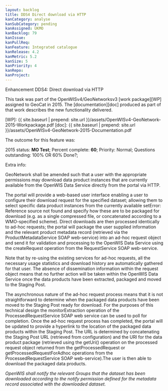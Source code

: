 ```yaml
---
layout: backlog
title: DDS4 Direct download via HTTP
kanCategory: analyse
kanSubCategory: pending
kanAssigned: UKMO
kanBacklog: 79
kanIssue:
kanPullReq:
kanFeature: Integrated catalogue
kanRelease: 4.2
kanMetric: 5.2
kanSize: 5
kanPriority: 4
kanRepo:
kanProject:
---
```

Enhancement DDS4: Direct download via HTTP

This task was part of the OpenWISv4/GeoNetworksv3 [work package][WP] assigned to GeoCat in 2015.  The [documentation][doc] produced as part of that work describes the new functionality delivered.

[WP]: {{ site.baseurl | prepend: site.url }}/assets/OpenWISv4-GeoNetwork-2015-Workpackage.pdf
[doc]: {{ site.baseurl | prepend: site.url }}/assets/OpenWISv4-GeoNetwork-2015-Documentation.pdf

The outcome for this feature was:

2015 status: **MO Test**; Percent complete: **60**; Priority: Normal; Questions outstanding: 100% OR 60% Done?;

Extra info:

GeoNetwork shall be amended such that a user with the appropriate permissions may download data product instances that are currently available from the OpenWIS Data Service directly from the portal via HTTP.

The portal will provide a web-based user interface enabling a user to configure their download request for the specified dataset; allowing them to select specific data product instances from the currently available setError: Reference source not found and specify how these are to be packaged for download (e.g. as a single compressed file, or concatenated according to a WMO-specified scheme).
Direct downloads are then processed identically to ad-hoc requests; the portal will package the user supplied information and the relevant product metadata record (retrieved via the ProductMetadataService SOAP web-service) into an ad-hoc request object and send it for validation and processing to the OpenWIS Data Service using the createRequest operation from the RequestService SOAP web-service.

Note that by re-using the existing services for ad-hoc requests, all the necessary usage statistics and download history are automatically gathered for that user. The absence of dissemination information within the request object means that no further action will be taken within the OpenWIS Data Service once the data products have been extracted, packaged and moved to the Staging Post.

The asynchronous nature of the ad-hoc request process means that it is not straightforward to determine when the packaged data products have been moved to the Staging Post ready for download. For the purposes of this technical design the monitorExtraction operation of the ProcessedRequestService SOAP web service can be used to poll for completion.
Once the ad-hoc request process has completed, the portal will be updated to provide a hyperlink to the location of the packaged data products within the Staging Post. The URL is determined by concatenating the Staging Post URL (retrieved from configuration) and the URI for the data product package (retrieved using the getUri() operation on the processed request object returned from the getProcessedRequest or getProcessedRequestForAdhoc operations from the ProcessedRequestService SOAP web-service).The user is then able to download the packaged data products.

_OpenWIS shall notify the relevant Groups that the dataset has been downloaded according to the notify permission defined for the metadata record associated with the downloaded dataset._
